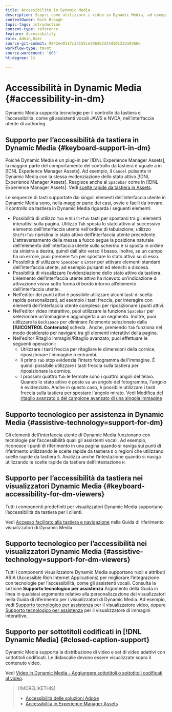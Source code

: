 ```yaml
---
title: Accessibilità in Dynamic Media
description: Scopri come utilizzare i video in Dynamic Media, ad esempio le best practice per la codifica dei video, la pubblicazione dei video in YouTube e la visualizzazione dei rapporti video. Inoltre, scopri come aggiungere sottotitoli, sottotitoli o marcatori capitolo ai video.
contentOwner: Rick Brough
topic-tags: introduction
content-type: reference
feature: Accessibility
role: Admin,User
source-git-commit: 9842ee9117c33155ce206452d34d10123da9366e
workflow-type: tm+mt
source-wordcount: '665'
ht-degree: 1%

---
```



# Accessibilità in Dynamic Media {#accessibility-in-dm}

Dynamic Media supporta tecnologie per il controllo da tastiera e l’accessibilità, come gli assistenti vocali JAWS e NVDA, nell’interfaccia utente di authoring.

## Supporto per l’accessibilità da tastiera in Dynamic Media {#keyboard-support-in-dm}

Poiché Dynamic Media è un plug-in per [!DNL Experience Manager Assets], la maggior parte del comportamento del controllo da tastiera è uguale a in [!DNL Experience Manager Assets]. Ad esempio, il `Cancel` pulsante in Dynamic Media con la stessa evidenziazione dello stato attivo [!DNL Experience Manager Assets]. Reagisce anche al `Spacebar` come in [!DNL Experience Manager Assets]. Vedi [scelte rapide da tastiera in Assets](/help/assets/accessibility.md#keyboard-shortcuts).

Le sequenze di tasti supportate dai singoli elementi dell’interfaccia utente in Dynamic Media sono, nella maggior parte dei casi, ovvie e facili da trovare. Il controllo da tastiera in Dynamic Media riguarda i seguenti elementi:

* Possibilità di utilizzo `Tab` e `Shift+Tab` tasti per spostarsi tra gli elementi interattivi sulla pagina.
Utilizzo `Tab` sposta lo stato attivo al successivo elemento dell’interfaccia utente nell’ordine di tabulazione; utilizzo `Shift+Tab` ripristina lo stato attivo dell’interfaccia utente precedente.
L&#39;attraversamento della messa a fuoco segue la posizione naturale dell&#39;elemento dell&#39;interfaccia utente sullo schermo e si sposta in ordine da sinistra a destra, quindi dall&#39;alto verso il basso. Inoltre, se un campo ha un errore, puoi premere `Tab` per spostare lo stato attivo su di esso.
* Possibilità di utilizzare `Spacebar` e `Enter` per attivare elementi standard dell’interfaccia utente, ad esempio pulsanti ed elenchi a discesa.
* Possibilità di visualizzare l’evidenziazione dello stato attivo da tastiera. L’elemento dell’interfaccia utente attivo ha ricevuto un’indicazione di attivazione visiva sotto forma di bordo intorno all’elemento dell’interfaccia utente.
* Nell’editor dei punti attivi è possibile utilizzare alcuni tasti di scelta rapida personalizzati, ad esempio i tasti freccia, per interagire con elementi dell’interfaccia utente complessi per riposizionare i punti attivi.
* Nell’editor video interattivo, puoi utilizzare la funzione `Spacebar` per selezionare un’immagine e aggiungerla a un segmento. Inoltre, puoi utilizzare la `Backspace` per eliminare l’elemento selezionato dalla **[!UICONTROL Contenuto]** scheda . Anche, premendo `Tab` funziona nel modo desiderato per navigare tra gli elementi interattivi della pagina.
* Nell’editor Ritaglio immagini/Ritaglio avanzato, puoi effettuare le seguenti operazioni:
   * Utilizzare i tasti freccia per ritagliare le dimensioni della cornice, riposizionare l&#39;immagine o entrambi.
   * Il primo `Tab` stop evidenzia l&#39;intero fotogramma dell&#39;immagine. È quindi possibile utilizzare i tasti freccia sulla tastiera per riposizionare la cornice.
   * I prossimi quattro `Tab` le fermate sono i quattro angoli del telaio. Quando lo stato attivo è posto su un angolo del fotogramma, l&#39;angolo è evidenziato. Anche in questo caso, è possibile utilizzare i tasti freccia sulla tastiera per spostare l&#39;angolo mirato.
Vedi [Modifica del ritaglio avanzato o del campione avanzato di una singola immagine](/help/assets/dynamic-media/image-profiles.md#editing-the-smart-crop-or-smart-swatch-of-a-single-image)

<!-- Keyboarding is the same because Dynamic Media is using the same UI library (Coral 3 (Experience Manager 6.5) or Coral Spectrum (in Skyline)) as entire Experience Manager Assets.  -->

<!-- In the Hotspot editor, Dynamic Media lets you use arrow keys to control the position of a hot spot. See [Carousel Banners](/help/assets/dynamic-media/carousel-banners.md##adding-hotspots-or-image-maps-to-an-image-banner) or [Interactive Images](/help/assets/dynamic-media/interactive-images.md#adding-hotspots-to-an-image-banner)  -->

<!-- I think we should definitely mention this in the DM-specific area of documentation for keyboard support. -->

<!-- I would not get into much of details of specific keyboard support logic of these editors. One of the reasons - chances are that accessibility support will receive Phase2-like attention, with more holistic approach. -->

## Supporto tecnologico per assistenza in Dynamic Media {#assistive-technology=support-for-dm}

Gli elementi dell’interfaccia utente di Dynamic Media funzionano con tecnologie per l’accessibilità quali gli assistenti vocali. Ad esempio, riconosce i punti di riferimento in una pagina quando si naviga sui punti di riferimento utilizzando le scelte rapide da tastiera `D` o regioni che utilizzano scelte rapide da tastiera `R`. Analizza anche l’intestazione quando si naviga utilizzando le scelte rapide da tastiera dell’intestazione `H`.

## Supporto per l’accessibilità da tastiera nei visualizzatori Dynamic Media {#keyboard-accessibility-for-dm-viewers}

Tutti i componenti predefiniti per visualizzatori Dynamic Media supportano l’accessibilità da tastiera per i clienti.

Vedi [Accesso facilitato alla tastiera e navigazione](https://experienceleague.adobe.com/docs/dynamic-media-developer-resources/library/c-keyboard-accessibility.html) nella Guida di riferimento visualizzatori di Dynamic Media.

## Supporto tecnologico per l’accessibilità nei visualizzatori Dynamic Media {#assistive-technology=support-for-dm-viewers}

Tutti i componenti visualizzatore Dynamic Media supportano ruoli e attributi ARIA (Accessible Rich Internet Applications) per migliorare l’integrazione con tecnologie per l’accessibilità, come gli assistenti vocali.
Consulta la sezione **Supporto tecnologico per assistenza** Argomento della Guida in linea in qualsiasi argomento relativo alla personalizzazione dei visualizzatori nella Guida di riferimento per i visualizzatori di Dynamic Media. Ad esempio, vedi [Supporto tecnologico per assistenza](https://experienceleague.adobe.com/docs/dynamic-media-developer-resources/library/viewers-aem-assets-dmc/video/r-html5-video-viewer-20-assistive.html) per il visualizzatore video, oppure [Supporto tecnologico per assistenza](https://experienceleague.adobe.com/docs/dynamic-media-developer-resources/library/viewers-for-aem-assets-only/interactive-images/c-html5-aem-interactive-image-assistive.html#viewers-for-aem-assets-only) per il visualizzatore di immagini interattive.

## Supporto per sottotitoli codificati in [!DNL Dynamic Media] {#closed-caption-support}

Dynamic Media supporta la distribuzione di video e set di video adattivi con sottotitoli codificati. Le didascalie devono essere visualizzate sopra il contenuto video.

Vedi [Video in Dynamic Media - Aggiungere sottotitoli o sottotitoli codificati al video](/help/assets/dynamic-media/video.md#adding-captions-to-video).


>[!MORELIKETHIS]
>
>* [Accessibilità delle soluzioni Adobe](https://www.adobe.com/accessibility.html)
>* [Accessibilità in Experience Manager Assets](/help/assets/dynamic-media/accessibility-dm.md)

